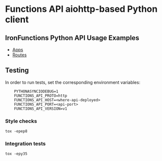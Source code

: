 # Functions API aiohttp-based Python client

## IronFunctions Python API Usage Examples
* [Apps](examples/apps_api.py)
* [Routes](examples/routes_api.py)


## Testing
In order to run tests, set the corresponding environment variables:

        PYTHONASYNCIODEBUG=1
        FUNCTIONS_API_PROTO=http
        FUNCTIONS_API_HOST=<where-api-deployed>
        FUNCTIONS_API_PORT=<api-port>
        FUNCTIONS_API_VERSION=v1

### Style checks
    tox -epep8
    
### Integration tests
    tox -epy35
